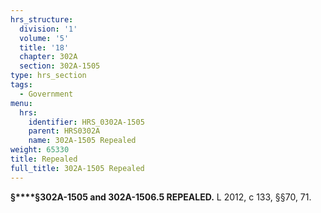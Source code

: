 ```yaml
---
hrs_structure:
  division: '1'
  volume: '5'
  title: '18'
  chapter: 302A
  section: 302A-1505
type: hrs_section
tags:
  - Government
menu:
  hrs:
    identifier: HRS_0302A-1505
    parent: HRS0302A
    name: 302A-1505 Repealed
weight: 65330
title: Repealed
full_title: 302A-1505 Repealed
---
```

**§****§302A-1505 and 302A-1506.5 REPEALED.** L 2012, c 133, §§70, 71.